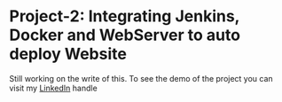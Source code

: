 # Project-2: Integrating Jenkins, Docker and WebServer to auto deploy Website

Still working on the write of this. To see the demo of the project you can visit my <a href="https://www.linkedin.com/in/abhinavdubey26/">LinkedIn</a> handle

